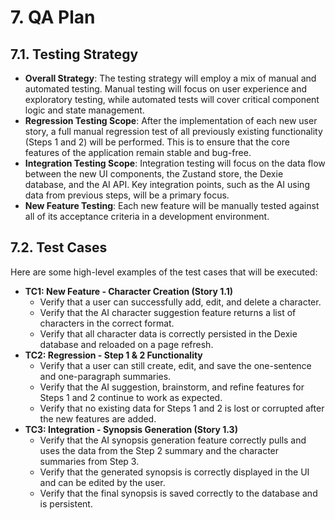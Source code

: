 # 7. QA Plan

## 7.1. Testing Strategy

*   **Overall Strategy**: The testing strategy will employ a mix of manual and automated testing. Manual testing will focus on user experience and exploratory testing, while automated tests will cover critical component logic and state management.
*   **Regression Testing Scope**: After the implementation of each new user story, a full manual regression test of all previously existing functionality (Steps 1 and 2) will be performed. This is to ensure that the core features of the application remain stable and bug-free.
*   **Integration Testing Scope**: Integration testing will focus on the data flow between the new UI components, the Zustand store, the Dexie database, and the AI API. Key integration points, such as the AI using data from previous steps, will be a primary focus.
*   **New Feature Testing**: Each new feature will be manually tested against all of its acceptance criteria in a development environment.

## 7.2. Test Cases

Here are some high-level examples of the test cases that will be executed:

*   **TC1: New Feature - Character Creation (Story 1.1)**
    *   Verify that a user can successfully add, edit, and delete a character.
    *   Verify that the AI character suggestion feature returns a list of characters in the correct format.
    *   Verify that all character data is correctly persisted in the Dexie database and reloaded on a page refresh.
*   **TC2: Regression - Step 1 & 2 Functionality**
    *   Verify that a user can still create, edit, and save the one-sentence and one-paragraph summaries.
    *   Verify that the AI suggestion, brainstorm, and refine features for Steps 1 and 2 continue to work as expected.
    *   Verify that no existing data for Steps 1 and 2 is lost or corrupted after the new features are added.
*   **TC3: Integration - Synopsis Generation (Story 1.3)**
    *   Verify that the AI synopsis generation feature correctly pulls and uses the data from the Step 2 summary and the character summaries from Step 3.
    *   Verify that the generated synopsis is correctly displayed in the UI and can be edited by the user.
    *   Verify that the final synopsis is saved correctly to the database and is persistent.
